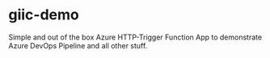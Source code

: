# giic-demo

Simple and out of the box Azure HTTP-Trigger Function App to demonstrate Azure DevOps Pipeline and all other stuff.
